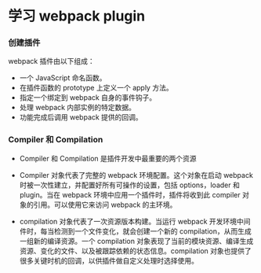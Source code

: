 # 学习 webpack plugin
### 创建插件
webpack 插件由以下组成：
  - 一个 JavaScript 命名函数。
  - 在插件函数的 prototype 上定义一个 apply 方法。
  - 指定一个绑定到 webpack 自身的事件钩子。
  - 处理 webpack 内部实例的特定数据。
  - 功能完成后调用 webpack 提供的回调。

### Compiler 和 Compilation
- Compiler 和 Compilation 是插件开发中最重要的两个资源
- Compiler 对象代表了完整的 webpack 环境配置。这个对象在启动 webpack 时被一次性建立，并配置好所有可操作的设置，包括 options，loader 和 plugin。当在 webpack 环境中应用一个插件时，插件将收到此 compiler 对象的引用。可以使用它来访问 webpack 的主环境。

- compilation 对象代表了一次资源版本构建。当运行 webpack 开发环境中间件时，每当检测到一个文件变化，就会创建一个新的 compilation，从而生成一组新的编译资源。一个 compilation 对象表现了当前的模块资源、编译生成资源、变化的文件、以及被跟踪依赖的状态信息。compilation 对象也提供了很多关键时机的回调，以供插件做自定义处理时选择使用。